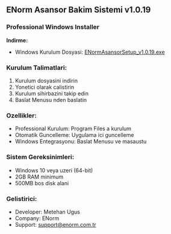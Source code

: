 ﻿## ENorm Asansor Bakim Sistemi v1.0.19

### Professional Windows Installer

**Indirme:**
- Windows Kurulum Dosyasi: [ENormAsansorSetup_v1.0.19.exe](https://github.com/metehan-ugus/ENorm-Release/releases/latest/download/ENormAsansorSetup_v1.0.19.exe)

### Kurulum Talimatlari:
1. Kurulum dosyasini indirin
2. Yonetici olarak calistirin
3. Kurulum sihirbazini takip edin
4. Baslat Menusu nden baslatin

### Ozellikler:
- Professional Kurulum: Program Files a kurulum
- Otomatik Guncelleme: Uygulama ici guncelleme
- Windows Entegrasyonu: Baslat Menusu ve masaustu

### Sistem Gereksinimleri:
- Windows 10 veya uzeri (64-bit)
- 2GB RAM minimum
- 500MB bos disk alani

### Gelistirici:
- Developer: Metehan Ugus
- Company: ENorm
- Support: support@enorm.com.tr

